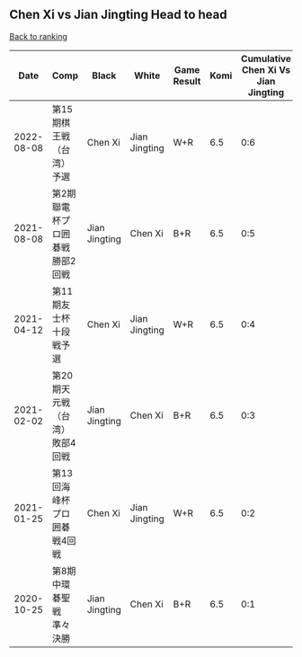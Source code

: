 ## Chen Xi vs Jian Jingting Head to head

[Back to ranking](../../index.md)




| **Date** | **Comp** | **Black** | **White** | **Game Result** | **Komi** | **Cumulative Chen Xi Vs Jian Jingting** | **Chen Xi Streak** | **Jian Jingting Streak** | 
| --- | --- | --- | --- | --- | --- | --- | --- | --- |
| 2022-08-08 | 第15期棋王戦（台湾）予選 | Chen Xi | Jian Jingting | W+R | 6.5 | 0:6 | 0 | 6 | 
| 2021-08-08 | 第2期聯電杯プロ囲碁戦勝部2回戦 | Jian Jingting | Chen Xi | B+R | 6.5 | 0:5 | 0 | 5 | 
| 2021-04-12 | 第11期友士杯十段戦予選 | Chen Xi | Jian Jingting | W+R | 6.5 | 0:4 | 0 | 4 | 
| 2021-02-02 | 第20期天元戦（台湾）敗部4回戦 | Jian Jingting | Chen Xi | B+R | 6.5 | 0:3 | 0 | 3 | 
| 2021-01-25 | 第13回海峰杯プロ囲碁戦4回戦 | Chen Xi | Jian Jingting | W+R | 6.5 | 0:2 | 0 | 2 | 
| 2020-10-25 | 第8期中環碁聖戦準々決勝 | Jian Jingting | Chen Xi | B+R | 6.5 | 0:1 | 0 | 1 |





